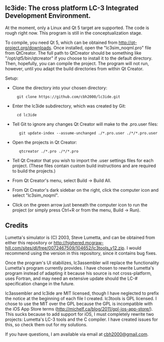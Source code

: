 lc3ide: The cross platform LC-3 Integrated Development Environment.
-------------
At the moment, only a Linux and Qt 5 target are supported.  The code is rough right now.  This program is still in the conceptualization stage.

To compile, you need Qt 5, which can be obtained from http://qt-project.org/downloads.  Once installed, open the "lc3sim_noqml.pro" file from QtCreator.  The full path to QtCreator should be something like "/opt/qt5/bin/qtcreator" if you choose to install it to the default directory.  Then, hopefully, you can compile the project.  The program will not run, however, until you adapt the build directories from within Qt Creator.

Setup:
* Clone the directory into your chosen directory:

        git clone https://github.com/cbh2000/lc3ide.git

* Enter the lc3ide subdirectory, which was created by Git:

        cd lc3ide

* Tell Git to ignore any changes Qt Creator will make to the .pro.user files:

         git update-index --assume-unchanged ./*.pro.user ./*/*.pro.user

* Open the projects in Qt Creator:

         qtcreator ./*.pro ./*/*.pro

* Tell Qt Creator that you wish to import the .user settings files for each project.  (These files contain custom build instructions and are required to build the projects.)
* From Qt Creator's menu, select Build → Build All.
* From Qt Creator's dark sidebar on the right, click the computer icon and select "lc3sim_noqml".
* Click on the green arrow just beneath the computer icon to run the project (or simply press Ctrl+R or from the menu, Build → Run).

Credits
-------------
Lumetta's simulator is (C) 2003, Steve Lumetta, and can be obtained from either this repository or http://highered.mcgraw-hill.com/sites/dl/free/0072467509/104652/lc3tools_v12.zip.  I would recommend using the version in this repository, since it contains bug fixes.

Once the program's UI stabilizes, lc3assembler will replace the functionality Lumetta's program currently provides.  I have chosen to rewrite Lumetta's program instead of adapting it because his source is not cross-platform, uses Fortran, and may need an extensive update should the LC-# specification change in the future.

lc3assembler and lc3ide are MIT licensed, though I have neglected to prefix the notice at the beginning of each file I created.  lc3tools is GPL licensed.  I chose to use the MIT over the GPL because the GPL is incompatible with the iOS App Store terms (http://michelf.ca/blog/2011/gpl-ios-app-store/).  This sucks because to add support for iOS, I must completely rewrite two projects: Lumetta's LC-3 tools and the C compiler.  I have created issues for this, so check them out for my solutions.

If you have questions, I am available via email at cbh2000@gmail.com.
